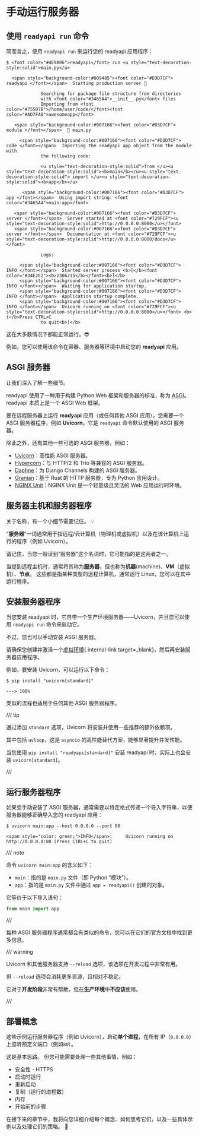 # 手动运行服务器

## 使用 `readyapi run` 命令

简而言之，使用 `readyapi run` 来运行您的 readyapi 应用程序：

<div class="termy">

```console
$ <font color="#4E9A06">readyapi</font> run <u style="text-decoration-style:solid">main.py</u>

  <span style="background-color:#009485"><font color="#D3D7CF"> readyapi </font></span>  Starting production server 🚀

             Searching for package file structure from directories
             with <font color="#3465A4">__init__.py</font> files
             Importing from <font color="#75507B">/home/user/code/</font><font color="#AD7FA8">awesomeapp</font>

   <span style="background-color:#007166"><font color="#D3D7CF"> module </font></span>  🐍 main.py

     <span style="background-color:#007166"><font color="#D3D7CF"> code </font></span>  Importing the readyapi app object from the module with
             the following code:

             <u style="text-decoration-style:solid">from </u><u style="text-decoration-style:solid"><b>main</b></u><u style="text-decoration-style:solid"> import </u><u style="text-decoration-style:solid"><b>app</b></u>

      <span style="background-color:#007166"><font color="#D3D7CF"> app </font></span>  Using import string: <font color="#3465A4">main:app</font>

   <span style="background-color:#007166"><font color="#D3D7CF"> server </font></span>  Server started at <font color="#729FCF"><u style="text-decoration-style:solid">http://0.0.0.0:8000</u></font>
   <span style="background-color:#007166"><font color="#D3D7CF"> server </font></span>  Documentation at <font color="#729FCF"><u style="text-decoration-style:solid">http://0.0.0.0:8000/docs</u></font>

             Logs:

     <span style="background-color:#007166"><font color="#D3D7CF"> INFO </font></span>  Started server process <b>[</b><font color="#34E2E2"><b>2306215</b></font><b>]</b>
     <span style="background-color:#007166"><font color="#D3D7CF"> INFO </font></span>  Waiting for application startup.
     <span style="background-color:#007166"><font color="#D3D7CF"> INFO </font></span>  Application startup complete.
     <span style="background-color:#007166"><font color="#D3D7CF"> INFO </font></span>  Uvicorn running on <font color="#729FCF"><u style="text-decoration-style:solid">http://0.0.0.0:8000</u></font> <b>(</b>Press CTRL+C
             to quit<b>)</b>
```

</div>

这在大多数情况下都能正常运行。😎

例如，您可以使用该命令在容器、服务器等环境中启动您的 **readyapi** 应用。

## ASGI 服务器

让我们深入了解一些细节。

readyapi 使用了一种用于构建 Python Web 框架和服务器的标准，称为 <abbr title="Asynchronous Server Gateway Interface，异步服务器网关接口">ASGI</abbr>。readyapi 本质上是一个 ASGI Web 框架。

要在远程服务器上运行 **readyapi** 应用（或任何其他 ASGI 应用），您需要一个 ASGI 服务器程序，例如 **Uvicorn**。它是 `readyapi` 命令默认使用的 ASGI 服务器。

除此之外，还有其他一些可选的 ASGI 服务器，例如：

* <a href="https://www.uvicorn.org/" class="external-link" target="_blank">Uvicorn</a>：高性能 ASGI 服务器。
* <a href="https://hypercorn.readthedocs.io/" class="external-link" target="_blank">Hypercorn</a>：与 HTTP/2 和 Trio 等兼容的 ASGI 服务器。
* <a href="https://github.com/django/daphne" class="external-link" target="_blank">Daphne</a>：为 Django Channels 构建的 ASGI 服务器。
* <a href="https://github.com/emmett-framework/granian" class="external-link" target="_blank">Granian</a>：基于 Rust 的 HTTP 服务器，专为 Python 应用设计。
* <a href="https://unit.nginx.org/howto/readyapi/" class="external-link" target="_blank">NGINX Unit</a>：NGINX Unit 是一个轻量级且灵活的 Web 应用运行时环境。

## 服务器主机和服务器程序

关于名称，有一个小细节需要记住。 💡

“**服务器**”一词通常用于指远程/云计算机（物理机或虚拟机）以及在该计算机上运行的程序（例如 Uvicorn）。

请记住，当您一般读到“服务器”这个名词时，它可能指的是这两者之一。

当提到远程主机时，通常将其称为**服务器**，但也称为**机器**(machine)、**VM**（虚拟机）、**节点**。 这些都是指某种类型的远程计算机，通常运行 Linux，您可以在其中运行程序。


## 安装服务器程序

当您安装 readyapi 时，它自带一个生产环境服务器——Uvicorn，并且您可以使用 `readyapi run` 命令来启动它。

不过，您也可以手动安装 ASGI 服务器。

请确保您创建并激活一个[虚拟环境](../virtual-environments.md){.internal-link target=_blank}，然后再安装服务器应用程序。

例如，要安装 Uvicorn，可以运行以下命令：

<div class="termy">

```console
$ pip install "uvicorn[standard]"

---> 100%
```

</div>

类似的流程也适用于任何其他 ASGI 服务器程序。

/// tip

通过添加 `standard` 选项，Uvicorn 将安装并使用一些推荐的额外依赖项。

其中包括 `uvloop`，这是 `asyncio` 的高性能替代方案，能够显著提升并发性能。

当您使用 `pip install "readyapi[standard]"` 安装 readyapi 时，实际上也会安装 `uvicorn[standard]`。

///

## 运行服务器程序

如果您手动安装了 ASGI 服务器，通常需要以特定格式传递一个导入字符串，以便服务器能够正确导入您的 readyapi 应用：

<div class="termy">

```console
$ uvicorn main:app --host 0.0.0.0 --port 80

<span style="color: green;">INFO</span>:     Uvicorn running on http://0.0.0.0:80 (Press CTRL+C to quit)
```

</div>

/// note

命令 `uvicorn main:app` 的含义如下：

* `main`：指的是 `main.py` 文件（即 Python “模块”）。
* `app`：指的是 `main.py` 文件中通过 `app = readyapi()` 创建的对象。

它等价于以下导入语句：

```Python
from main import app
```

///

每种 ASGI 服务器程序通常都会有类似的命令，您可以在它们的官方文档中找到更多信息。

/// warning

Uvicorn 和其他服务器支持 `--reload` 选项，该选项在开发过程中非常有用。

但 `--reload` 选项会消耗更多资源，且相对不稳定。

它对于**开发阶段**非常有帮助，但在**生产环境**中**不应该**使用。

///

## 部署概念

这些示例运行服务器程序（例如 Uvicorn），启动**单个进程**，在所有 IP（`0.0.0.0`）上监听预定义端口（例如`80`）。

这是基本思路。 但您可能需要处理一些其他事情，例如：

* 安全性 - HTTPS
* 启动时运行
* 重新启动
* 复制（运行的进程数）
* 内存
* 开始前的步骤

在接下来的章节中，我将向您详细介绍每个概念、如何思考它们，以及一些具体示例以及处理它们的策略。 🚀
